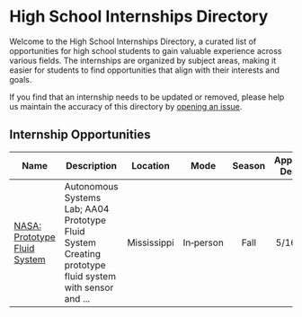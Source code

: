 # High School Internships Directory

Welcome to the High School Internships Directory, a curated list of opportunities for high school students to gain valuable experience across various fields. The internships are organized by subject areas, making it easier for students to find opportunities that align with their interests and goals.

If you find that an internship needs to be updated or removed, please help us maintain the accuracy of this directory by [opening an issue](https://github.com/Declipsonator/Highschool-Internships/issues).

## Internship Opportunities
| Name | Description | Location  | Mode | Season | Application Deadline | Application Opens | Eligible Grades | Cost |
|------|-------------|:---------:|:----:|:------:|:--------------------:|:-----------------:|:---------------:|:----:|
| [NASA: Prototype Fluid System](https://stemgateway.nasa.gov/s/course-offering/a0BSJ000002XvSz2AK) | Autonomous Systems Lab; AA04	Prototype Fluid System	Creating prototype fluid system with sensor and ... | Mississippi | In&#8209;person | Fall | 5/16/2025 | Open | 12 | 0 |

